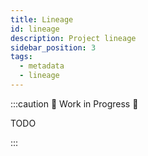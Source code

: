```yaml
---
title: Lineage
id: lineage
description: Project lineage
sidebar_position: 3
tags:
  - metadata
  - lineage
---
```


:::caution 🚧 Work in Progress 🚧

TODO

:::
